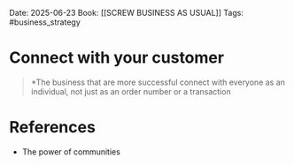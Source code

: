 Date: 2025-06-23
Book: [[SCREW BUSINESS AS USUAL]]
Tags: #business_strategy 


# Connect with your customer

>*The business that are more successful connect with everyone as an individual, not just as an order number or a transaction 

# References
- The power of communities 
 